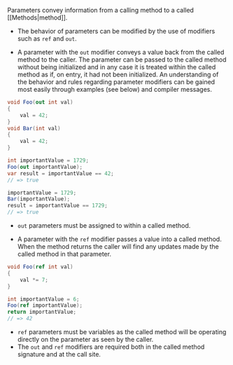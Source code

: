 Parameters convey information from a calling method to a called [[Methods|method]].

- The behavior of parameters can be modified by the use of modifiers such as `ref` and `out`.
    
- A parameter with the `out` modifier conveys a value back from the called method to the caller. The parameter can be passed to the called method without being initialized and in any case it is treated within the called method as if, on entry, it had not been initialized. An understanding of the behavior and rules regarding parameter modifiers can be gained most easily through examples (see below) and compiler messages.
    

```csharp
void Foo(out int val)
{
    val = 42;
}
void Bar(int val)
{
    val = 42;
}

int importantValue = 1729;
Foo(out importantValue);
var result = importantValue == 42;
// => true

importantValue = 1729;
Bar(importantValue);
result = importantValue == 1729;
// => true
```

- `out` parameters must be assigned to within a called method.
    
- A parameter with the `ref` modifier passes a value into a called method. When the method returns the caller will find any updates made by the called method in that parameter.
    

```csharp
void Foo(ref int val)
{
    val *= 7;
}

int importantValue = 6;
Foo(ref importantValue);
return importantValue;
// => 42
```

- `ref` parameters must be variables as the called method will be operating directly on the parameter as seen by the caller.
- The `out` and `ref` modifiers are required both in the called method signature and at the call site.